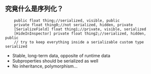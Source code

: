 ## 究竟什么是序列化？
```
    public float thing;//serialized, visible, public 
    private float thing0;//not serialized, hidden, private
    [SerializeField] float thing1;//private, visible, serialized
    [HideInInspector] private float thing2;//serialized, hidden, public
    // try to keep everything inside a serializable custom type serialized 
```

- Stable, long-term data, opposite of runtime data
- Subproperties should be serialized as well
- No inheritance, polymorphism...
